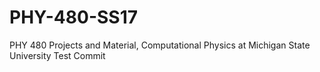# PHY-480-SS17
PHY 480 Projects and Material, Computational Physics at Michigan State University
Test Commit
